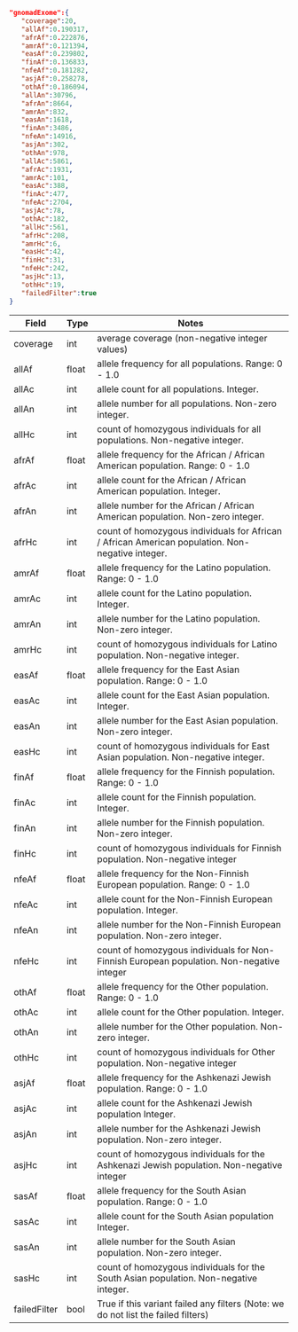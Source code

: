 ```json
"gnomadExome":{ 
   "coverage":20,
   "allAf":0.190317,
   "afrAf":0.222876,
   "amrAf":0.121394,
   "easAf":0.239802,
   "finAf":0.136833,
   "nfeAf":0.181282,
   "asjAf":0.258278,
   "othAf":0.186094,
   "allAn":30796,
   "afrAn":8664,
   "amrAn":832,
   "easAn":1618,
   "finAn":3486,
   "nfeAn":14916,
   "asjAn":302,
   "othAn":978,
   "allAc":5861,
   "afrAc":1931,
   "amrAc":101,
   "easAc":388,
   "finAc":477,
   "nfeAc":2704,
   "asjAc":78,
   "othAc":182,
   "allHc":561,
   "afrHc":208,
   "amrHc":6,
   "easHc":42,
   "finHc":31,
   "nfeHc":242,
   "asjHc":13,
   "othHc":19,
   "failedFilter":true
}
```
| Field               | Type   | Notes                                                                                            |
|---------------------|--------|--------------------------------------------------------------------------------------------------|
| coverage            | int    | average coverage (non-negative integer values)                                                   |
| allAf               | float  | allele frequency for all populations. Range: 0 - 1.0                                             |
| allAc               | int    | allele count for all populations. Integer.                                                       |
| allAn               | int    | allele number for all populations. Non-zero integer.                                             |
| allHc               | int    | count of homozygous individuals for all populations. Non-negative integer.                       |
| afrAf               | float  | allele frequency for the African / African American population. Range: 0 - 1.0                   |
| afrAc               | int    | allele count for the African / African American population. Integer.                             |
| afrAn               | int    | allele number for the African / African American population. Non-zero integer.                   |
| afrHc               | int    | count of homozygous individuals for African / African American population. Non-negative integer. |
| amrAf               | float  | allele frequency for the Latino population. Range: 0 - 1.0                                       |
| amrAc               | int    | allele count for the Latino population. Integer.                                                 |
| amrAn               | int    | allele number for the Latino population. Non-zero integer.                                       |
| amrHc               | int    | count of homozygous individuals for Latino population. Non-negative integer.                     |
| easAf               | float  | allele frequency for the East Asian population. Range: 0 - 1.0                                   |
| easAc               | int    | allele count for the East Asian population. Integer.                                             |
| easAn               | int    | allele number for the East Asian population. Non-zero integer.                                   |
| easHc               | int    | count of homozygous individuals for East Asian population. Non-negative integer.                 |
| finAf               | float  | allele frequency for the Finnish population. Range: 0 - 1.0                                      |
| finAc               | int    | allele count for the Finnish population. Integer.                                                |
| finAn               | int    | allele number for the Finnish population. Non-zero integer.                                      |
| finHc               | int    | count of homozygous individuals for Finnish population. Non-negative integer                     |
| nfeAf               | float  | allele frequency for the Non-Finnish European population. Range: 0 - 1.0                         |
| nfeAc               | int    | allele count for the Non-Finnish European population. Integer.                                   |
| nfeAn               | int    | allele number for the Non-Finnish European population. Non-zero integer.                         |
| nfeHc               | int    | count of homozygous individuals for Non-Finnish European population. Non-negative integer        |
| othAf               | float  | allele frequency for the Other population. Range: 0 - 1.0                                        |
| othAc               | int    | allele count for the Other population. Integer.                                                  |
| othAn               | int    | allele number for the Other population. Non-zero integer.                                        |
| othHc               | int    | count of homozygous individuals for Other population. Non-negative integer                       |
| asjAf               | float  | allele frequency for the Ashkenazi Jewish population. Range: 0 - 1.0                             |
| asjAc               | int    | allele count for the Ashkenazi Jewish population Integer.                                        |
| asjAn               | int    | allele number for the Ashkenazi Jewish population. Non-zero integer.                             |
| asjHc               | int    | count of homozygous individuals for the Ashkenazi Jewish population. Non-negative integer        |
| sasAf               | float  | allele frequency for the South Asian population. Range: 0 - 1.0                                  |
| sasAc               | int    | allele count for the South Asian population Integer.                                             |
| sasAn               | int    | allele number for the South Asian population. Non-zero integer.                                  |
| sasHc               | int    | count of homozygous individuals for the South Asian population. Non-negative integer.            |
| failedFilter        | bool   | True if this variant failed any filters (Note: we do not list the failed filters)                |